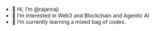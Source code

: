 - 👋 Hi, I’m @rajanraji
- 👀 I’m interested in Web3 and Blockchain and Agentic AI
- 🌱 I’m currently learning a mixed bag of codes.



<!---
rajanraji/rajanraji is a ✨ special ✨ repository because its `README.md` (this file) appears on your GitHub profile.
You can click the Preview link to take a look at your changes.
--->
